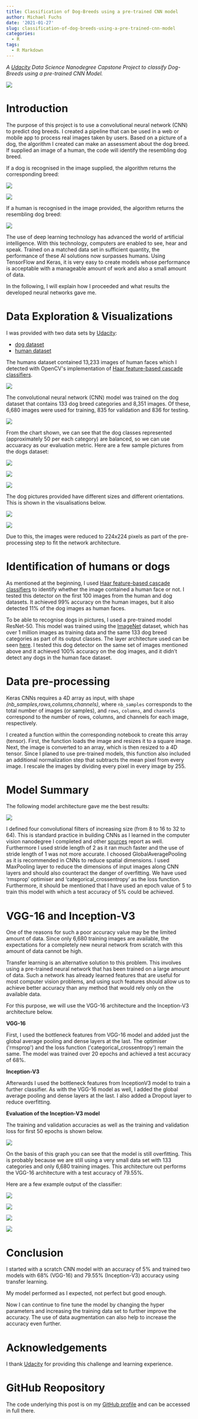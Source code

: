 ```yaml
---
title: Classification of Dog-Breeds using a pre-trained CNN model
author: Michael Fuchs
date: '2021-01-27'
slug: classification-of-dog-breeds-using-a-pre-trained-cnn-model
categories:
  - R
tags:
  - R Markdown
---
```


*A [Udacity](https://www.udacity.com/) Data Science Nanodegree Capstone Project to classify Dog-Breeds using a pre-trained CNN Model.*

![](/post/2020-12-21-classification-of-dog-breeds-using-a-pre-trained-cnn-model_files/CapProj1.jpg)


# Introduction

The purpose of this project is to use a convolutional neural network (CNN) to predict dog breeds. I created a pipeline that can be used in a web or mobile app to process real images taken by users. Based on a picture of a dog, the algorithm I created can make an assessment about the dog breed. If supplied an image of a human, the code will identify the resembling dog breed.




If a dog is recognised in the image supplied, the algorithm returns the corresponding breed:


![](/post/2020-12-21-classification-of-dog-breeds-using-a-pre-trained-cnn-model_files/CapProj2.png)


![](/post/2020-12-21-classification-of-dog-breeds-using-a-pre-trained-cnn-model_files/CapProj3.png)


If a human is recognised in the image provided, the algorithm returns the resembling dog breed:

![](/post/2020-12-21-classification-of-dog-breeds-using-a-pre-trained-cnn-model_files/CapProj4.png)



The use of deep learning technology has advanced the world of artificial intelligence. With this technology, computers are enabled to see, hear and speak. Trained on a matched data set in sufficient quantity, the performance of these AI solutions now surpasses humans. Using TensorFlow and Keras, it is very easy to create models whose performance is acceptable with a manageable amount of work and also a small amount of data. 

In the following, I will explain how I proceeded and what results the developed neural networks gave me. 



# Data Exploration & Visualizations


I was provided with two data sets by [Udacity](https://www.udacity.com/):

+ [dog dataset](https://s3-us-west-1.amazonaws.com/udacity-aind/dog-project/dogImages.zip)
+ [human dataset](https://s3-us-west-1.amazonaws.com/udacity-aind/dog-project/lfw.zip)

The humans dataset contained 13,233 images of human faces which I detected with OpenCV's implementation of [Haar feature-based cascade classifiers](https://docs.opencv.org/master/d7/d8b/tutorial_py_face_detection.html).


![](/post/2020-12-21-classification-of-dog-breeds-using-a-pre-trained-cnn-model_files/CapProj5.png)

The convolutional neural network (CNN) model was trained on the dog dataset that contains 133 dog breed categories and 8,351 images. Of these, 6,680 images were used for training, 835 for validation and 836 for testing.

![](/post/2020-12-21-classification-of-dog-breeds-using-a-pre-trained-cnn-model_files/CapProj6.png)

From the chart shown, we can see that the dog classes represented (approximately 50 per each category) are balanced, so we can use accuaracy as our evaluation metric.
Here are a few sample pictures from the dogs dataset: 


![](/post/2020-12-21-classification-of-dog-breeds-using-a-pre-trained-cnn-model_files/CapProj7.png)



![](/post/2020-12-21-classification-of-dog-breeds-using-a-pre-trained-cnn-model_files/CapProj8.png)




![](/post/2020-12-21-classification-of-dog-breeds-using-a-pre-trained-cnn-model_files/CapProj9.png)



The dog pictures provided have different sizes and different orientations. 
This is shown in the visualisations below.

![](/post/2020-12-21-classification-of-dog-breeds-using-a-pre-trained-cnn-model_files/CapProj10.png)


![](/post/2020-12-21-classification-of-dog-breeds-using-a-pre-trained-cnn-model_files/CapProj11.png)


Due to this, the images were reduced to 224x224 pixels as part of the pre-processing step to fit the network architecture. 


# Identification of humans or dogs

As mentioned at the beginning, I used [Haar feature-based cascade classifiers](https://docs.opencv.org/master/d7/d8b/tutorial_py_face_detection.html) to identify whether the image contained a human face or not. 
I tested this detector on the first 100 images from the human and dog datasets.
It achieved 99% accuracy on the human images, but it also detected 11% of the dog images as human faces.


To be able to recognise dogs in pictures, I used a pre-trained model ResNet-50.
This model was trained using the [ImageNet](http://www.image-net.org/) dataset, which has over 1 million images as training data and the same 133 dog breed categories as part of its output classes. The layer architecture used can be seen [here](http://ethereon.github.io/netscope/#/gist/db945b393d40bfa26006). I tested this dog detector on the same set of images mentioned above and it achieved 100% accuracy on the dog images, and it didn’t detect any dogs in the human face dataset.



# Data pre-processing

Keras CNNs requires a 4D array as input, with shape *(nb_samples,rows,columns,channels)*, where `nb_samples` corresponds to the total number of images (or samples), and `rows`, `columns`, and `channel`s correspond to the number of rows, columns, and channels for each image, respectively.

I created a function within the corresponding notebook to create this array (tensor).
First, the function loads the image and resizes it to a square image. Next, the image is converted to an array, which is then resized to a 4D tensor. Since I planed to use pre-trained models, this function also included an additional normalization step that subtracts the mean pixel from every image. I rescale the images by dividing every pixel in every image by 255.



# Model Summary

The following model architecture gave me the best results:

![](/post/2020-12-21-classification-of-dog-breeds-using-a-pre-trained-cnn-model_files/CapProj12.png)



I defined four convolutional filters of increasing size (from 8 to 16 to 32 to 64). This is standard practice in building CNNs as I learned in the computer vision nanodegree I completed and other [sources](https://www.pyimagesearch.com/2018/12/31/keras-conv2d-and-convolutional-layers/) report as well. 
Furthermore I used stride length of 2 as it ran much faster and the use of stride length of 1 was not more accurate.
I choosed GlobalAveragePooling as it is recommended in CNNs to reduce spatial dimensions.
I used MaxPooling layer to reduce the dimensions of input images along CNN layers and should also counteract the danger of overfitting. We have used ‘rmsprop’ optimiser and ‘categorical_crossentropy’ as the loss function.
Furthermore, it should be mentioned that I have used an epoch value of 5 to train this model with which a test accuracy of 5% could be achieved.



# VGG-16 and Inception-V3

One of the reasons for such a poor accuracy value may be the limited amount of data. 
Since only 6,680 training images are available, the expectations for a completely new neural network from scratch with this amount of data cannot be high. 

Transfer learning is an alternative solution to this problem. This involves using a pre-trained neural network that has been trained on a large amount of data. Such a network has already learned features that are useful for most computer vision problems, and using such features should allow us to achieve better accuracy than any method that would rely only on the available data.

For this purpose, we will use the VGG-16 architecture and the Inception-V3 architecture below. 

**VGG-16**

First, I used the bottleneck features from VGG-16 model and added just the global average pooling and dense layers at the last.
The optimiser ('rmsprop') and the loss function ('categorical_crossentropy') remain the same. The model was trained over 20 epochs and achieved a test accuracy of 68%.

**Inception-V3**

Afterwards I used the bottleneck features from InceptionV3 model to train a further classifier.
As with the VGG-16 model as well, I added the global average pooling and dense layers at the last.
I also added a Dropout layer to reduce overfitting.


**Evaluation of the Inception-V3 model**

The training and validation accuracies as well as the training and validation loss for first 50 epochs is shown below.

![](/post/2020-12-21-classification-of-dog-breeds-using-a-pre-trained-cnn-model_files/CapProj13.png)

On the basis of this graph you can see that the model is still overfitting.
This is probably because we are still using a very small data set with 133 categories and only 6,680 training images.
This architecture out performs the VGG-16 architecture with a test accuracy of 79.55%.

Here are a few example output of the classifier:



![](/post/2020-12-21-classification-of-dog-breeds-using-a-pre-trained-cnn-model_files/CapProj14.png)


![](/post/2020-12-21-classification-of-dog-breeds-using-a-pre-trained-cnn-model_files/CapProj15.png)


![](/post/2020-12-21-classification-of-dog-breeds-using-a-pre-trained-cnn-model_files/CapProj16.png)


![](/post/2020-12-21-classification-of-dog-breeds-using-a-pre-trained-cnn-model_files/CapProj17.png)



# Conclusion

I started with a scratch CNN model with an accuracy of 5% and trained two models with 68% (VGG-16) and 79.55% (Inception-V3) accuracy using transfer learning.

My model performed as I expected, not perfect but good enough.

Now I can continue to fine tune the model by changing the hyper parameters and increasing the training data set to further improve the accuracy. The use of data augmentation can also help to increase the accuracy even further.


# Acknowledgements

I thank [Udacity](https://www.udacity.com/) for providing this challenge and learning experience. 


# GitHub Reopository

The code underlying this post is on my [GitHub profile](https://github.com/MFuchs1989/DSND-Dog-Breed-Classifier) and can be accessed in full there. 












